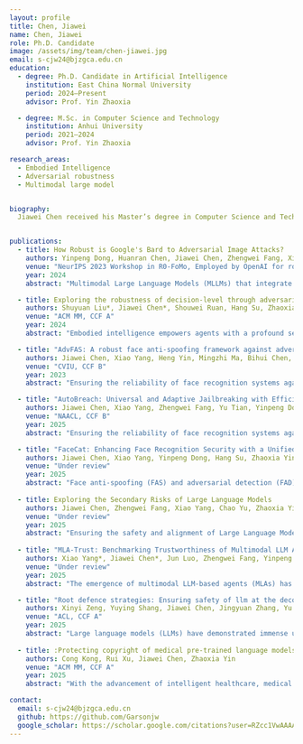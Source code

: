 ```yaml
---
layout: profile
title: Chen, Jiawei
name: Chen, Jiawei
role: Ph.D. Candidate
image: /assets/img/team/chen-jiawei.jpg
email: s-cjw24@bjzgca.edu.cn
education: 
  - degree: Ph.D. Candidate in Artificial Intelligence  
    institution: East China Normal University  
    period: 2024–Present  
    advisor: Prof. Yin Zhaoxia

  - degree: M.Sc. in Computer Science and Technology  
    institution: Anhui University  
    period: 2021–2024  
    advisor: Prof. Yin Zhaoxia

research_areas:
  - Embodied Intelligence
  - Adversarial robustness
  - Multimodal large model


biography:
  Jiawei Chen received his Master’s degree in Computer Science and Technology from the School of Computer Science and Technology, Anhui University. He is currently pursuing a Ph.D. at the School of Communication and Electronic Engineering, East China Normal University. His research interests mainly include the robustness of face recognition systems and large models. His work has been published in major conferences and journals in related fields, such as ACL, NAACL, ACM MM, etc.


publications:
  - title: How Robust is Google's Bard to Adversarial Image Attacks?
    authors: Yinpeng Dong, Huanran Chen, Jiawei Chen, Zhengwei Fang, Xiao Yang, Yichi Zhang, Yu Tian, Hang Su, Jun Zhu
    venue: "NeurIPS 2023 Workshop in R0-FoMo, Employed by OpenAI for robustness assessment on O1."
    year: 2024
    abstract: "Multimodal Large Language Models (MLLMs) that integrate text and other modalities (especially vision) have achieved unprecedented performance in various multimodal tasks. However, due to the unsolved adversarial robustness problem of vision models, MLLMs can have more severe safety and security risks by introducing the vision inputs. In this work, we study the adversarial robustness of Google's Bard, a competitive chatbot to ChatGPT that released its multimodal capability recently, to better understand the vulnerabilities of commercial MLLMs. By attacking white-box surrogate vision encoders or MLLMs, the generated adversarial examples can mislead Bard to output wrong image descriptions with a 22% success rate based solely on the transferability. We show that the adversarial examples can also attack other MLLMs, e.g., a 26% attack success rate against Bing Chat and a 86% attack success rate against ERNIE bot. Moreover, we identify two defense mechanisms of Bard, including face detection and toxicity detection of images. We design corresponding attacks to evade these defenses, demonstrating that the current defenses of Bard are also vulnerable. We hope this work can deepen our understanding on the robustness of MLLMs and facilitate future research on defenses. Our code is available at https://github.com/thu-ml/Attack-Bard. Update: GPT-4V is available at October 2023. We further evaluate its robustness under the same set of adversarial examples, achieving a 45% attack success rate."

  - title: Exploring the robustness of decision-level through adversarial attacks on llm-based embodied models
    authors: Shuyuan Liu*, Jiawei Chen*, Shouwei Ruan, Hang Su, Zhaoxia Yin
    venue: "ACM MM, CCF A"
    year: 2024
    abstract: "Embodied intelligence empowers agents with a profound sense of perception, enabling them to respond in a manner closely aligned with real-world situations. Large Language Models (LLMs) delve into language instructions with depth, serving a crucial role in generating plans for intricate tasks. Thus, LLM-based embodied models further enhance the agent’s capacity to comprehend and process information. However, this amalgamation also ushers in new challenges in the pursuit of heightened intelligence. Specifically, attackers can manipulate LLMs to produce irrelevant or even malicious outputs by altering their prompts. Confronted with this challenge, we observe a notable absence of multi-modal datasets essential for comprehensively evaluating the robustness of LLMbased embodied models. Consequently, we construct the Embodied Intelligent Robot Attack Dataset (EIRAD), tailored specifically for robustness evaluation. Additionally, two attack strategies are devised, including untargeted attacks and targeted attacks, to effectively simulate a range of diverse attack scenarios. At the same time, during the attack process, to more accurately ascertain whether our method is successful in attacking the LLM-based embodied model, we devise a new attack success evaluation method utilizing the BLIP2 model. Recognizing the time and cost-intensive nature of the GCG algorithm in attacks, we devise a scheme for prompt suffix initialization based on various target tasks, thus expediting the convergence process. Experimental results demonstrate that our method exhibits a superior attack success rate when targeting LLMbased embodied models, indicating a lower level of decision-level robustness in these models." 

  - title: "AdvFAS: A robust face anti-spoofing framework against adversarial examples"
    authors: Jiawei Chen, Xiao Yang, Heng Yin, Mingzhi Ma, Bihui Chen, Jianteng Peng, Yandong Guo, Zhaoxia Yin, Hang Su
    venue: "CVIU, CCF B"
    year: 2023
    abstract: "Ensuring the reliability of face recognition systems against presentation attacks necessitates the deployment of face anti-spoofing techniques. Despite considerable advancements in this domain, the ability of even the most state-of-the-art methods to defend against adversarial examples remains elusive. While several adversarial defense strategies have been proposed, they typically suffer from constrained practicability due to inevitable trade-offs between universality, effectiveness, and efficiency. To overcome these challenges, we thoroughly delve into the coupled relationship between adversarial detection and face anti-spoofing. Based on this, we propose a robust face anti-spoofing framework, namely AdvFAS, that leverages two coupled scores to accurately distinguish between correctly detected and wrongly detected face images. Extensive experiments demonstrate the effectiveness of our framework in a variety of settings, including different attacks, datasets, and backbones, meanwhile enjoying high accuracy on clean examples. Moreover, we successfully apply the proposed method to detect real-world adversarial examples."

  - title: "AutoBreach: Universal and Adaptive Jailbreaking with Efficient Wordplay-Guided Optimization"
    authors: Jiawei Chen, Xiao Yang, Zhengwei Fang, Yu Tian, Yinpeng Dong, Zhaoxia Yin, Hang Su
    venue: "NAACL, CCF B"
    year: 2025
    abstract: "Ensuring the reliability of face recognition systems against presentation attacks necessitates the deployment of face anti-spoofing techniques. Despite considerable advancements in this domain, the ability of even the most state-of-the-art methods to defend against adversarial examples remains elusive. While several adversarial defense strategies have been proposed, they typically suffer from constrained practicability due to inevitable trade-offs between universality, effectiveness, and efficiency. To overcome these challenges, we thoroughly delve into the coupled relationship between adversarial detection and face anti-spoofing. Based on this, we propose a robust face anti-spoofing framework, namely AdvFAS, that leverages two coupled scores to accurately distinguish between correctly detected and wrongly detected face images. Extensive experiments demonstrate the effectiveness of our framework in a variety of settings, including different attacks, datasets, and backbones, meanwhile enjoying high accuracy on clean examples. Moreover, we successfully apply the proposed method to detect real-world adversarial examples."

  - title: "FaceCat: Enhancing Face Recognition Security with a Unified Diffusion Model"
    authors: Jiawei Chen, Xiao Yang, Yinpeng Dong, Hang Su, Zhaoxia Yin
    venue: "Under review"
    year: 2025
    abstract: "Face anti-spoofing (FAS) and adversarial detection (FAD) have been regarded as critical technologies to ensure the safety of face recognition systems. However, due to limited practicality, complex deployment, and the additional computational overhead, it is necessary to implement both detection techniques within a unified framework. This paper aims to achieve this goal by breaking through two primary obstacles: 1) the suboptimal face feature representation and 2) the scarcity of training data. To address the limited performance caused by existing feature representations, motivated by the rich structural and detailed features of face diffusion models, we propose FaceCat, the first approach leveraging the diffusion model to simultaneously enhance the performance of FAS and FAD. Specifically, FaceCat elaborately designs a hierarchical fusion mechanism to capture rich face semantic features of the diffusion model. These features then serve as a robust foundation for a lightweight head, designed to execute FAS and FAD simultaneously. Due to the limitations in feature representation that arise from relying solely on single-modality image data, we further propose a novel text-guided multi-modal alignment strategy that utilizes text prompts to enrich feature representation, thereby enhancing performance. To combat data scarcity, we build a comprehensive dataset with a wide range of 28 attack types, offering greater potential for a unified framework in facial security. Extensive experiments validate the effectiveness of FaceCat generalizes significantly better and obtains excellent robustness against common input transformations."
  
  - title: Exploring the Secondary Risks of Large Language Models
    authors: Jiawei Chen, Zhengwei Fang, Xiao Yang, Chao Yu, Zhaoxia Yin, Hang Su
    venue: "Under review"
    year: 2025
    abstract: "Ensuring the safety and alignment of Large Language Models is a significant challenge with their growing integration into critical applications and societal functions. While prior research has primarily focused on jailbreak attacks, less attention has been given to non-adversarial failures that subtly emerge during benign interactions. We introduce secondary risks a novel class of failure modes marked by harmful or misleading behaviors during benign prompts. Unlike adversarial attacks, these risks stem from imperfect generalization and often evade standard safety mechanisms. To enable systematic evaluation, we introduce two risk primitives verbose response and speculative advice that capture the core failure patterns. Building on these definitions, we propose SecLens, a black-box, multi-objective search framework that efficiently elicits secondary risk behaviors by optimizing task relevance, risk activation, and linguistic plausibility. To support reproducible evaluation, we release SecRiskBench, a benchmark dataset of 650 prompts covering eight diverse real-world risk categories. Experimental results from extensive evaluations on 16 popular models demonstrate that secondary risks are widespread, transferable across models, and modality independent, emphasizing the urgent need for enhanced safety mechanisms to address benign yet harmful LLM behaviors in real-world deployments."
  
  - title: "MLA-Trust: Benchmarking Trustworthiness of Multimodal LLM Agents in GUI Environments"
    authors: Xiao Yang*, Jiawei Chen*, Jun Luo, Zhengwei Fang, Yinpeng Dong, Hang Su, Jun Zhu
    venue: "Under review"
    year: 2025
    abstract: "The emergence of multimodal LLM-based agents (MLAs) has transformed interaction paradigms by seamlessly integrating vision, language, action and dynamic environments, enabling unprecedented autonomous capabilities across GUI applications ranging from web automation to mobile systems. However, MLAs introduce critical trustworthiness challenges that extend far beyond traditional language models’ limitations, as they can directly modify digital states and trigger irreversible realworld consequences. Existing benchmarks inadequately tackle these unique challenges posed by MLAs’ actionable outputs, longhorizon uncertainty and multimodal attack vectors. In this paper, we introduce MLA-Trust, the first comprehensive and unified framework that evaluates the MLA trustworthiness across four principled dimensions: truthfulness, controllability, safety and privacy. We utilize websites and mobile applications as realistic testbeds, designing 34 high-risk interactive tasks and curating rich evaluation datasets. Large-scale experiments involving 13 stateof-the-art agents reveal previously unexplored trustworthiness vulnerabilities unique to multimodal interactive scenarios. For instance, proprietary and open-source GUI-interacting MLAs pose more severe trustworthiness risks than static MLLMs, particularly in high-stakes domains; the transition from static MLLMs into interactive MLAs considerably compromises trustworthiness, enabling harmful content generation in multi-step interactions that standalone MLLMs would typically prevent; multi-step execution, while enhancing the adaptability of MLAs, involves latent nonlinear risk accumulation across successive interactions, circumventing existing safeguards and resulting in unpredictable derived risks. Moreover, we present an extensible toolbox to facilitate continuous evaluation of MLA trustworthiness across diverse interactive environments. MLA-Trust establishes a foundation for analyzing and improving the MLA trustworthiness, promoting reliable deployment in real-world application."

  - title: "Root defence strategies: Ensuring safety of llm at the decoding level"
    authors: Xinyi Zeng, Yuying Shang, Jiawei Chen, Jingyuan Zhang, Yu Tian
    venue: "ACL, CCF A"
    year: 2025
    abstract: "Large language models (LLMs) have demonstrated immense utility across various industries. However, as LLMs advance, the risk of harmful outputs increases due to incorrect or malicious instruction prompts. While current methods effectively address jailbreak risks, they share common limitations: 1) Judging harmful responses from the prefill-level lacks utilization of the model's decoding outputs, leading to relatively lower effectiveness and robustness. 2) Rejecting potentially harmful responses based on a single evaluation can significantly impair the model's helpfulness.This paper examines the LLMs' capability to recognize harmful outputs, revealing and quantifying their proficiency in assessing the danger of previous tokens. Motivated by pilot experiment results, we design a robust defense mechanism at the decoding level. Our novel decoder-oriented, step-by-step defense architecture corrects harmful queries directly rather than rejecting them outright. We introduce speculative decoding to enhance usability and facilitate deployment to boost secure decoding speed. Extensive experiments demonstrate that our approach improves model security without compromising reasoning speed. Notably, our method leverages the model's ability to discern hazardous information, maintaining its helpfulness compared to existing methods."
    
  - title: :Protecting copyright of medical pre-trained language models: Training-free backdoor watermarking"
    authors: Cong Kong, Rui Xu, Jiawei Chen, Zhaoxia Yin
    venue: "ACM MM, CCF A"
    year: 2025
    abstract: "With the advancement of intelligent healthcare, medical pre-trained language models (Med-PLMs) have emerged and demonstrated significant effectiveness in downstream medical tasks. While these models are valuable assets, they are vulnerable to misuse and theft, requiring copyright protection. However, existing watermarking methods for pre-trained language models (PLMs) cannot be directly applied to Med-PLMs due to domain-task mismatch and inefficient watermark embedding. To fill this gap, we propose the first training-free backdoor model watermarking for Med-PLMs. Our method employs low-frequency words as triggers, embedding the watermark by replacing their embeddings in the model's word embedding layer with those of specific medical terms. The watermarked Med-PLMs produce the same output for triggers as for the corresponding specified medical terms. We leverage this unique mapping to design tailored watermark extraction schemes for different downstream tasks, thereby addressing the challenge of domain-task mismatch in previous methods. Experiments demonstrate superior effectiveness of our watermarking method across medical downstream tasks. Moreover, the method exhibits robustness against model extraction, pruning, fusion-based backdoor removal attacks, while maintaining high efficiency with 10-second watermark embedding."

contact:
  email: s-cjw24@bjzgca.edu.cn
  github: https://github.com/Garsonjw
  google_scholar: https://scholar.google.com/citations?user=RZcc1VwAAAAJ&hl=en
--- 
```

